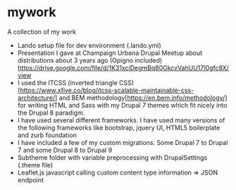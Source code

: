 # mywork
A collection of my work

* Lando setup file for dev environment (.lando.yml)
* Presentation I gave at Champaign Urbana Drupal Meetup about distributions about 3 years ago (Opigno included) https://drive.google.com/file/d/1K31xciDegmBq80GkcvVahUU17I0gfc8X/view
* I used the ITCSS (inverted triangle CSS)[https://www.xfive.co/blog/itcss-scalable-maintainable-css-architecture/] and BEM methodology[https://en.bem.info/methodology/] for writing HTML and Sass with my Drupal 7 themes which fit nicely into the Drupal 8 paradigm. 
* I have used several different frameworks.  I have used many versions of the following frameworks like bootstrap, jquery UI, HTML5 boilerplate and  zurb foundation
* I have included a few of my custom migrations.  Some Drupal 7 to Drupal 7 and some Drupal 8 to Drupal 9
* Subtheme folder with variable preprocessing with DrupalSettings (.theme file)
* Leaflet.js javascript calling custom content type information => JSON endpoint
